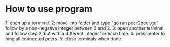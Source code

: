 # How to use program
1: open up a terminal.
2: move into folder and type "go run peer2peer.go" follow by a non-negative integer between 0 and 2. 
3: open another terminal and follow step 2, but with a different integer for each time.
4: press enter to ping all connected peers.
5: close terminals when done.